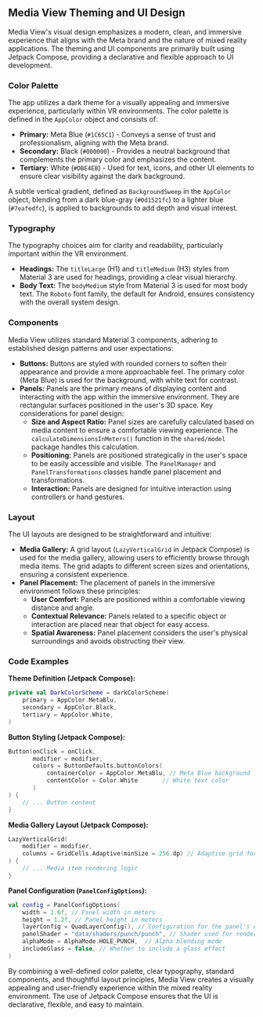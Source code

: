 ## Media View Theming and UI Design

Media View's visual design emphasizes a modern, clean, and immersive experience that aligns with the Meta brand and the nature of mixed reality applications. The theming and UI components are primarily built using Jetpack Compose, providing a declarative and flexible approach to UI development.

### Color Palette

The app utilizes a dark theme for a visually appealing and immersive experience, particularly within VR environments. The color palette is defined in the `AppColor` object and consists of:

- **Primary:** Meta Blue (`#1C65C1`) - Conveys a sense of trust and professionalism, aligning with the Meta brand.
- **Secondary:** Black (`#000000`) - Provides a neutral background that complements the primary color and emphasizes the content.
- **Tertiary:** White (`#DBE4EB`) - Used for text, icons, and other UI elements to ensure clear visibility against the dark background.

A subtle vertical gradient, defined as `BackgroundSweep` in the `AppColor` object, blending from a dark blue-gray (`#0d1521fc`) to a lighter blue (`#7eafedfc`), is applied to backgrounds to add depth and visual interest.

### Typography

The typography choices aim for clarity and readability, particularly important within the VR environment.

- **Headings:**  The `titleLarge` (H1) and `titleMedium` (H3) styles from Material 3 are used for headings, providing a clear visual hierarchy.
- **Body Text:** The `bodyMedium` style from Material 3 is used for most body text. The `Roboto` font family, the default for Android, ensures consistency with the overall system design.

### Components

Media View utilizes standard Material 3 components, adhering to established design patterns and user expectations:

- **Buttons:**  Buttons are styled with rounded corners to soften their appearance and provide a more approachable feel. The primary color (Meta Blue) is used for the background, with white text for contrast.
- **Panels:** Panels are the primary means of displaying content and interacting with the app within the immersive environment. They are rectangular surfaces positioned in the user's 3D space.  Key considerations for panel design:
    - **Size and Aspect Ratio:** Panel sizes are carefully calculated based on media content to ensure a comfortable viewing experience. The `calculateDimensionsInMeters()` function in the `shared/model` package handles this calculation.
    - **Positioning:**  Panels are positioned strategically in the user's space to be easily accessible and visible. The `PanelManager` and `PanelTransformations` classes handle panel placement and transformations.
    - **Interaction:**  Panels are designed for intuitive interaction using controllers or hand gestures.

### Layout

The UI layouts are designed to be straightforward and intuitive:

- **Media Gallery:** A grid layout (`LazyVerticalGrid` in Jetpack Compose) is used for the media gallery, allowing users to efficiently browse through media items. The grid adapts to different screen sizes and orientations, ensuring a consistent experience.
- **Panel Placement:**  The placement of panels in the immersive environment follows these principles:
    - **User Comfort:** Panels are positioned within a comfortable viewing distance and angle.
    - **Contextual Relevance:** Panels related to a specific object or interaction are placed near that object for easy access.
    - **Spatial Awareness:**  Panel placement considers the user's physical surroundings and avoids obstructing their view.

### Code Examples

**Theme Definition (Jetpack Compose):**

```kotlin
private val DarkColorScheme = darkColorScheme(
    primary = AppColor.MetaBlu,
    secondary = AppColor.Black,
    tertiary = AppColor.White,
)
```

**Button Styling (Jetpack Compose):**

```kotlin
Button(onClick = onClick,
       modifier = modifier,
       colors = ButtonDefaults.buttonColors(
           containerColor = AppColor.MetaBlu, // Meta Blue background
           contentColor = Color.White       // White text color
       )
) {
    // ... Button content
}
```

**Media Gallery Layout (Jetpack Compose):**

```kotlin
LazyVerticalGrid(
    modifier = modifier,
    columns = GridCells.Adaptive(minSize = 256.dp) // Adaptive grid for different screen sizes
) {
    // ... Media item rendering logic
}
```

**Panel Configuration (`PanelConfigOptions`):**

```kotlin
val config = PanelConfigOptions(
    width = 1.6f, // Panel width in meters
    height = 1.2f, // Panel height in meters
    layerConfig = QuadLayerConfig(), // Configuration for the panel's quad layer
    panelShader = "data/shaders/punch/punch", // Shader used for rendering the panel
    alphaMode = AlphaMode.HOLE_PUNCH,  // Alpha blending mode
    includeGlass = false, // Whether to include a glass effect
)
```

By combining a well-defined color palette, clear typography, standard components, and thoughtful layout principles, Media View creates a visually appealing and user-friendly experience within the mixed reality environment. The use of Jetpack Compose ensures that the UI is declarative, flexible, and easy to maintain.
